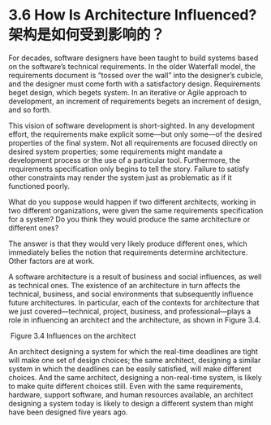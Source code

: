 3.6 How Is Architecture Influenced? 架构是如何受到影响的？
===

For decades, software designers have been taught to build systems based on the software’s technical requirements. In the older Waterfall model, the requirements document is “tossed over the wall” into the designer’s cubicle, and the designer must come forth with a satisfactory design. Requirements beget design, which begets system. In an iterative or Agile approach to development, an increment of requirements begets an increment of design, and so forth.

This vision of software development is short-sighted. In any development effort, the requirements make explicit some—but only some—of the desired properties of the final system. Not all requirements are focused directly on desired system properties; some requirements might mandate a development process or the use of a particular tool. Furthermore, the requirements specification only begins to tell the story. Failure to satisfy other constraints may render the system just as problematic as if it functioned poorly.

What do you suppose would happen if two different architects, working in two different organizations, were given the same requirements specification for a system? Do you think they would produce the same architecture or different ones?

The answer is that they would very likely produce different ones, which immediately belies the notion that requirements determine architecture. Other factors are at work.

A software architecture is a result of business and social influences, as well as technical ones. The existence of an architecture in turn affects the technical, business, and social environments that subsequently influence future architectures. In particular, each of the contexts for architecture that we just covered—technical, project, business, and professional—plays a role in influencing an architect and the architecture, as shown in Figure 3.4.

![]()
Figure 3.4 Influences on the architect

An architect designing a system for which the real-time deadlines are tight will make one set of design choices; the same architect, designing a similar system in which the deadlines can be easily satisfied, will make different choices. And the same architect, designing a non-real-time system, is likely to make quite different choices still. Even with the same requirements, hardware, support software, and human resources available, an architect designing a system today is likely to design a different system than might have been designed five years ago.